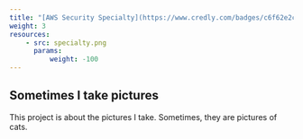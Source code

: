 ```yaml
---
title: "[AWS Security Specialty](https://www.credly.com/badges/c6f62e2c-6231-4883-ac83-0f79842a47df/public_url)"
weight: 3
resources:
    - src: specialty.png
      params:
          weight: -100
---
```


## Sometimes I take pictures

This project is about the pictures I take. Sometimes, they are pictures of cats.
